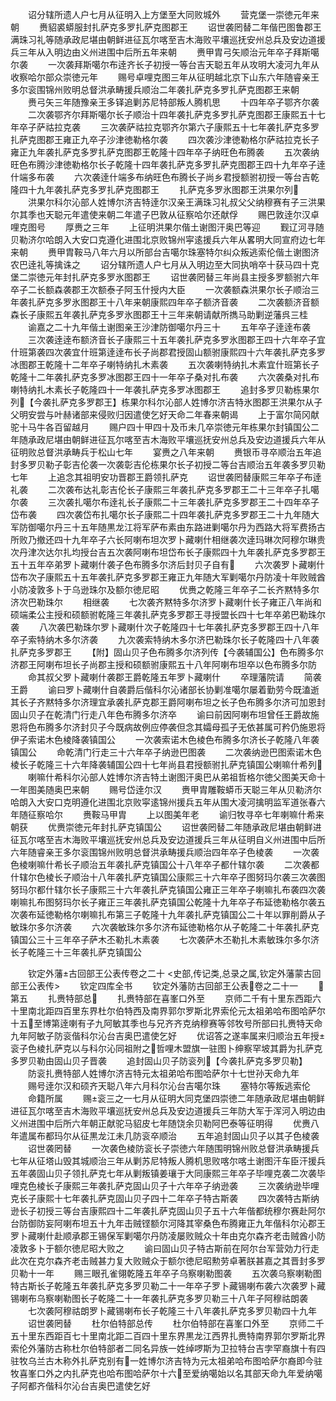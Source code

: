 <!-- { "loadSidebar": true } -->
　　诏分辖所遗人户七月从征明入上方堡至大同败城外
　　营克堡一崇徳元年来朝
　　赉貂裘蟒服封扎萨克多罗扎萨克图郡王
　　诏世袭罔替二年偕巴图鲁郡王满珠习礼等随承政尼堪由朝鲜进征瓦尔喀至吉木海败平壤巡抚安州总兵及安边道援兵三年从入明边由义州进围中后所五年来朝
　　赉甲胄弓矢顺治元年卒子拜斯噶尔袭
　　一次袭拜斯噶尔布逹齐长子初授一等台吉天聪五年从攻明大凌河九年从收察哈尔部众崇徳元年
　　赐号卓哩克图三年从征明越北京下山东六年随睿亲王多尔衮围锦州败明总督洪承畴援兵顺治二年袭扎萨克多罗扎萨克图郡王来朝
　　赉弓矢三年随豫亲王多铎追剿苏尼特部叛人腾机思
　　十四年卒子鄂齐尔袭
　　二次袭鄂齐尔拜斯噶尔长子顺治十四年袭扎萨克多罗扎萨克图郡王康熙五十七年卒子萨祜拉克袭
　　三次袭萨祜拉克鄂齐尔第六子康熙五十七年袭扎萨克多罗扎萨克图郡王雍正九卒子沙津徳勒格尔袭
　　四次袭沙津徳勒格尔萨祜拉克长子雍正九年袭扎萨克多罗扎萨克图郡王乾隆十四年卒子纳旺色布腾袭
　　五次袭纳旺色布腾沙津徳勒格尔长子乾隆十四年袭扎萨克多罗扎萨克图郡王四十九年卒子逹什端多布袭
　　六次袭逹什端多布纳旺色布腾长子尚乡君授额驸初授一等台吉乾隆四十九年袭扎萨克多罗扎萨克图郡王
　　扎萨克多罗氷图郡王洪果尔列
　　洪果尔科尔沁部人姓博尔济吉特逹尔汉亲王满珠习礼叔父父纳穆赛有子三洪果尔其季也天聪元年遣使来朝二年遣子巴敦从征察哈尔还献俘
　　赐巴敦逹尔汉卓哩克图号
　　厚赉之三年
　　上征明洪果尔偕土谢图汗奥巴等迎
　　觐辽河寻随贝勒济尔哈朗入大安口克遵化进围北京败锦州寜逺援兵六年从畧明大同宣府边七年来朝
　　赉甲胄鞍马八年六月以所部台吉噶尔珠塞特尔纠众叛逃索伦偕土谢图济农巴逹礼等擒诛之
　　诏分辖所遗人户七月从入明边至大同执哨卒十获马四十克堡二崇徳元年封扎萨克多罗氷图郡王
　　诏世袭罔替三年尚县主授多罗额驸六年卒子二长额森袭郡王次额泰子阿玉什授内大臣
　　一次袭额森洪果尔长子顺治三年袭扎萨克多罗氷图郡王十八年来朝康熙四年卒子额济音袭
　　二次袭额济音额森长子康熙五年袭扎萨克多罗氷图郡王十三年来朝请献所擕马助剿逆藩呉三桂
　　谕嘉之二十九年偕土谢图亲王沙津防御噶尔丹三十
　　五年卒子逹逹布袭
　　三次袭逹逹布额济音长子康熙三十五年袭扎萨克多罗氷图郡王四十六年卒子宜什班第袭四次袭宜什班第逹逹布长子尚郡君授固山额驸康熙四十六年袭扎萨克多罗冰图郡王乾隆十二年卒子喇特纳扎木素袭
　　五次袭喇特纳扎木素宜什班第长子乾隆十二年袭扎萨克多罗冰图郡王四十一年卒子桑对扎布袭
　　六次袭桑对扎布喇特纳扎木素长子乾隆四十一年袭扎萨克多罗冰图郡王
　　追封多罗贝勒栋果尔列【今袭扎萨克多罗郡王】栋果尔科尔沁部人姓博尔济吉特氷图郡王洪果尔从子父明安尝与叶赫诸部来侵败归因遣使乞好天命二年春来朝谒
　　上于富尔简冈献驼十马牛各百留越月
　　赐户四十甲四十及币未几卒崇徳元年栋果尔封镇国公二年随承政尼堪由朝鲜进征瓦尔喀至吉木海败平壤巡抚安州总兵及安边道援兵六年从征明败总督洪承畴兵于松山七年
　　宴赉之八年来朝
　　赉银币寻卒顺治五年追封多罗贝勒子彰吉伦袭一次袭彰吉伦栋果尔长子初授二等台吉顺治五年袭多罗贝勒七年
　　上追念其祖明安功晋郡王爵领扎萨克
　　诏世袭罔替康熙三年卒子布逹礼袭
　　二次袭布达礼彰吉伦长子康熙三年袭扎萨克多罗郡王二十三年卒子扎噶尔袭
　　三次袭扎噶尔布逹礼长子康熙二十三年袭扎萨克多罗郡王二十四年卒子岱布袭
　　四次袭岱布扎噶尔长子康熙二十四年袭扎萨克多罗郡王二十九年随大军防御噶尔丹三十五年随黒龙江将军萨布素由东路进剿噶尔丹为西路大将军费扬古所败乃撤还四十九年卒子六长阿喇布坦次罗卜藏喇什相继袭次逹玛琳次阿穆尔琳贵次丹津次达尔扎均授台吉五次袭阿喇布坦岱布长子康熙四十九年袭扎萨克多罗郡王五十五年卒弟罗卜藏喇什袭子色布腾多尔济后封贝子自有
　　六次袭罗卜藏喇什岱布次子康熙五十五年袭扎萨克多罗郡王雍正九年随大军剿噶尔丹防凌十年败贼酋小防凌敦多卜于乌逊珠尔及额尔徳尼昭
　　优赉之乾隆三年卒子二长齐黙特多尔济次巴勒珠尔
　　相继袭
　　七次袭齐黙特多尔济罗卜藏喇什长子雍正八年尚和硕端柔公主授和硕额驸乾隆三年袭扎萨克多罗郡王寻授盟长四十七年卒弟巴勒珠尔袭
　　八次袭巴勒珠尔罗卜藏喇什次子乾隆四十七年袭扎萨克多罗郡王四十八年卒子索特纳木多尔济袭
　　九次袭索特纳木多尔济巴勒珠尔长子乾隆四十八年袭扎萨克多罗郡王
　　【附】固山贝子色布腾多尔济列传【今袭辅国公】色布腾多尔济郡王阿喇布坦长子尚郡主授和硕额驸康熙五十八年阿喇布坦卒以色布腾多尔防
　　命其叔父罗卜藏喇什袭郡王爵乾隆五年罗卜藏喇什
　　卒理藩院请
　　简袭王爵
　　谕曰罗卜藏喇什自袭爵后偕科尔沁诸部长协剿准噶尔屡着勤劳今既溘逝其长子齐黙特多尔济理宜承袭扎萨克郡王爵阿喇布坦之长子色布腾多尔济可加恩封固山贝子在乾清门行走八年色布腾多尔济卒
　　谕曰前因阿喇布坦曾任王爵故施恩将色布腾多尔济封贝子今既病故例应停袭但念其孀母孤子无依甚属可矜仍施恩将伊子索诺木色棱降袭镇国公
　　一次袭索诺木色棱色布腾多尔济长子乾隆八年袭镇国公
　　命乾清门行走三十六年卒子纳逊巴图袭
　　二次袭纳逊巴图索诺木色棱长子乾隆三十六年降袭辅国公四十七年尚县君授额驸扎萨克镇国公喇嘛什希列
　　喇嘛什希科尔沁部人姓博尔济吉特土谢图汗奥巴从弟祖哲格尔徳父图美天命十一年图美随奥巴来朝
　　赐号岱逹尔汉
　　赉甲胄雕鞍蟒币天聪三年从贝勒济尔哈朗入大安口克明遵化进围北京败寜逺锦州援兵五年从围大凌河擒明监军道张春六年随征察哈尔
　　赉鞍马甲胄
　　上以图美年老
　　谕归牧寻卒七年喇嘛什希来朝获
　　优赉崇徳元年封扎萨克镇国公
　　诏世袭罔替二年随承政尼堪由朝鲜进征瓦尔喀至吉木海败平壤巡抚安州总兵及安边道援兵三年从征明自义州进围中后所六年随睿亲王多尔衮围锦州败明总督洪承畴援兵顺治四年卒子色棱袭
　　一次袭色棱喇嘛什希长子顺治五年袭扎萨克镇国公十八年卒子都什辖尔袭
　　二次袭都什辖尔色棱长子顺治十八年袭扎萨克镇国公康熙三十六年卒子图努玛尔袭三次袭图努玛尔都什辖尔长子康熙三十六年袭扎萨克镇国公雍正三年卒子喇嘛扎布袭四次袭喇嘛扎布图努玛尔长子雍正三年袭扎萨克镇国公乾隆十九年卒子布延徳勒格尔袭五次袭布延徳勒格尔喇嘛扎布第三子乾隆十九年袭扎萨克镇国公二十年以罪削爵从子敏珠尔多尔济袭
　　六次袭敏珠尔多尔济布延徳勒格尔从子乾隆二十年袭扎萨克镇国公三十三年卒子萨木丕勒扎木素袭
　　七次袭萨木丕勒扎木素敏珠尔多尔济长子乾隆三十三年袭扎萨克镇国公











　　钦定外藩古回部王公表传卷之二十
<史部,传记类,总录之属,钦定外藩蒙古回部王公表传>
　　钦定四库全书
　　钦定外藩防古回部王公表卷之二十一
　　第五
　　扎赉特部总
　　扎赉特部在喜峯口外至
　　京师二千有十里东西距六十里南北距四百里东界杜尔伯特西及南界郭尔罗斯北界索伦元太祖弟哈布图哈萨尔十五至博第逹喇有子九阿敏其季也与兄齐齐克纳穆赛等邻牧号所部曰扎赉特天命九年阿敏子防衮偕科尔沁台吉奥巴遣使乞好
　　优诏答之遂率属来归顺治五年授衮子色棱扎萨克以与科尔沁同祖附之哲哩木盟旗一驻图卜绅察罕坡其爵为扎萨克多罗贝勒由固山贝子晋袭
　　追封固山贝子防衮列【今袭扎萨克多罗贝勒】
　　防衮扎赉特部人姓博尔济吉特元太祖弟哈布图哈萨尔十七世孙天命九年
　　赐号逹尔汉和硕齐天聪八年六月科尔沁台吉噶尔珠
　　塞特尔等叛逃索伦
　　命籍所属
　　赐衮三之一七月从征明大同克堡四崇徳二年随承政尼堪由朝鲜进征瓦尔喀至吉木海败平壤巡抚安州总兵及安边道援兵三年防大军于浑河入明边由义州进围中后所六年朝正献驼马貂皮七年随饶余贝勒阿巴泰等征明得
　　优赉八年遣属布都玛尔从征黒龙江未几防衮卒顺治
　　五年追封固山贝子以其子色棱袭
　　诏世袭罔替
　　一次袭色棱防衮长子崇徳六年随围明锦州败总督洪承畴援兵七年从征塔山毁其城顺治三年从剿苏尼特叛人腾机思败喀尔喀土谢图汗车臣汗援兵五年袭固山贝子领扎萨克七年从剿叛镇姜瓖于大同康熙三年卒子毕哩克袭二次袭毕哩克色棱长子康熙三年袭扎萨克固山贝子十六年卒子纳逊袭
　　三次袭纳逊毕哩克长子康熙十七年袭扎萨克固山贝子四十二年卒子特古斯袭
　　四次袭特古斯纳逊长子初授三等台吉康熙四十二年袭扎萨克固山贝子五十六年偕都统穆尔赛赴阿尔台防御防妄阿喇布坦五十九年击贼铿额尔河降其宰桑色布腾雍正九年偕科尔沁郡王罗卜藏喇什赴顺承郡王锡保军剿噶尔丹防凌屡败贼众十年由克尔森齐老击贼酋小防凌敦多卜于额尔徳尼昭大败之
　　谕曰固山贝子特古斯前在阿尔台军营効力行走此次在克尔森齐老击贼甚力复大败贼众于额尔徳尼昭勲劳卓著朕甚嘉之其晋封多罗贝勒十一年
　　赐三眼孔雀翎乾隆五年卒子乌察喇勒图袭
　　五次袭乌察喇勒图特古斯长子乾隆五年袭扎萨克多罗贝勒二十一年卒子罗卜藏锡喇布袭六次袭罗卜藏锡喇布乌察喇勒图长子乾隆二十一年袭扎萨克多罗贝勒三十八年子阿穆祜朗袭
　　七次袭阿穆祜朗罗卜藏锡喇布长子乾隆三十八年袭扎萨克多罗贝勒四十九年
　　诏世袭罔替
　　杜尔伯特部总传
　　杜尔伯特部在喜峯口外至
　　京师二千五十里东西距百七十里南北距二百四十里东界黒龙江西界扎赉特南界郭尔罗斯北界索伦外藩防古称杜尔伯特部者二同名异族一姓绰啰斯为卫拉特台吉孛罕裔旗十有四驻牧乌兰古木称外扎萨克别有一姓博尔济吉特为元太祖弟哈布图哈萨尔裔即今驻牧喜峯口外之内扎萨克也哈布图哈萨尔十六至爱纳噶始以名其部天命九年爱纳噶子阿都齐偕科尔沁台吉奥巴遣使乞好
